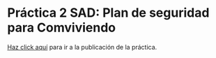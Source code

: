 # Práctica 2 SAD: Plan de seguridad para Comviviendo

[Haz click aquí](https://adriasir123.github.io/p2-sad-politica-de-seguridad/) para ir a la publicación de la práctica.

